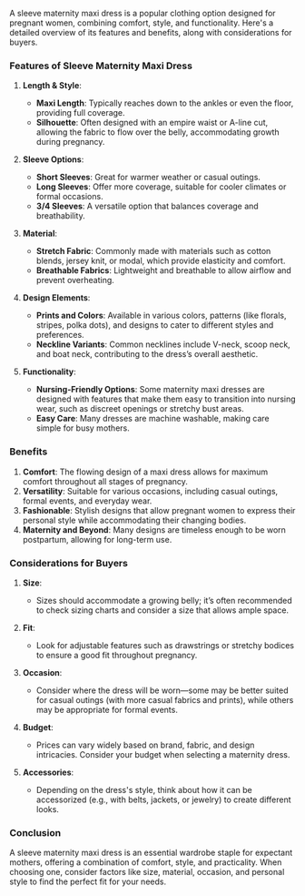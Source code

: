 A sleeve maternity maxi dress is a popular clothing option designed for pregnant women, combining comfort, style, and functionality. Here's a detailed overview of its features and benefits, along with considerations for buyers.

### Features of Sleeve Maternity Maxi Dress

1. **Length & Style**:
   - **Maxi Length**: Typically reaches down to the ankles or even the floor, providing full coverage.
   - **Silhouette**: Often designed with an empire waist or A-line cut, allowing the fabric to flow over the belly, accommodating growth during pregnancy.

2. **Sleeve Options**:
   - **Short Sleeves**: Great for warmer weather or casual outings.
   - **Long Sleeves**: Offer more coverage, suitable for cooler climates or formal occasions.
   - **3/4 Sleeves**: A versatile option that balances coverage and breathability.

3. **Material**:
   - **Stretch Fabric**: Commonly made with materials such as cotton blends, jersey knit, or modal, which provide elasticity and comfort.
   - **Breathable Fabrics**: Lightweight and breathable to allow airflow and prevent overheating.

4. **Design Elements**:
   - **Prints and Colors**: Available in various colors, patterns (like florals, stripes, polka dots), and designs to cater to different styles and preferences.
   - **Neckline Variants**: Common necklines include V-neck, scoop neck, and boat neck, contributing to the dress’s overall aesthetic.

5. **Functionality**:
   - **Nursing-Friendly Options**: Some maternity maxi dresses are designed with features that make them easy to transition into nursing wear, such as discreet openings or stretchy bust areas.
   - **Easy Care**: Many dresses are machine washable, making care simple for busy mothers.

### Benefits

1. **Comfort**: The flowing design of a maxi dress allows for maximum comfort throughout all stages of pregnancy.
2. **Versatility**: Suitable for various occasions, including casual outings, formal events, and everyday wear.
3. **Fashionable**: Stylish designs that allow pregnant women to express their personal style while accommodating their changing bodies.
4. **Maternity and Beyond**: Many designs are timeless enough to be worn postpartum, allowing for long-term use.

### Considerations for Buyers

1. **Size**: 
   - Sizes should accommodate a growing belly; it’s often recommended to check sizing charts and consider a size that allows ample space.
   
2. **Fit**:
   - Look for adjustable features such as drawstrings or stretchy bodices to ensure a good fit throughout pregnancy.

3. **Occasion**:
   - Consider where the dress will be worn—some may be better suited for casual outings (with more casual fabrics and prints), while others may be appropriate for formal events.

4. **Budget**:
   - Prices can vary widely based on brand, fabric, and design intricacies. Consider your budget when selecting a maternity dress.

5. **Accessories**:
   - Depending on the dress's style, think about how it can be accessorized (e.g., with belts, jackets, or jewelry) to create different looks.

### Conclusion

A sleeve maternity maxi dress is an essential wardrobe staple for expectant mothers, offering a combination of comfort, style, and practicality. When choosing one, consider factors like size, material, occasion, and personal style to find the perfect fit for your needs.